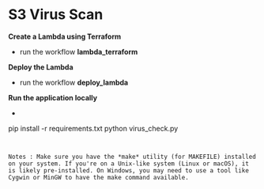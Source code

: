 # S3 Virus Scan

**Create a Lambda using Terraform**
  - run the workflow **lambda_terraform**

**Deploy the Lambda**
  - run the workflow **deploy_lambda**

**Run the application locally**
  - ```bash
  pip install -r requirements.txt
  python virus_check.py
```

    
Notes : Make sure you have the *make* utility (for MAKEFILE) installed on your system. If you're on a Unix-like system (Linux or macOS), it is likely pre-installed. On Windows, you may need to use a tool like Cygwin or MinGW to have the make command available.
